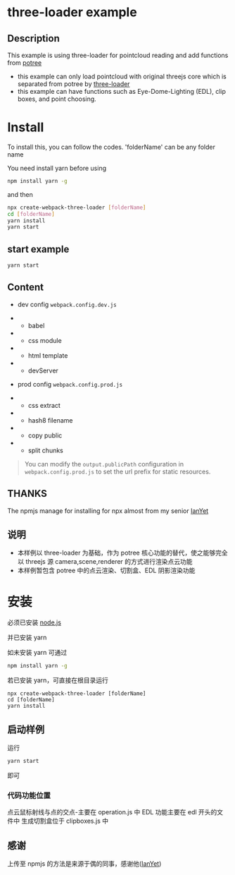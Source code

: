 # three-loader example

## Description

This example is using three-loader for pointcloud reading and add functions from [potree](https://github.com/potree/potree/)

-   this example can only load pointcloud with original threejs core which is separated from potree by [three-loader](https://github.com/pnext/three-loader)
-   this example can have functions such as Eye-Dome-Lighting (EDL), clip boxes, and point choosing.

# Install

To install this, you can follow the codes.
'folderName' can be any folder name

You need install yarn before using

```bash
npm install yarn -g
```

and then

```bash
npx create-webpack-three-loader [folderName]
cd [folderName]
yarn install
yarn start
```

## start example

```bash
yarn start
```

## Content

-   dev config `webpack.config.dev.js`
-   -   babel
-   -   css module
-   -   html template
-   -   devServer

-   prod config `webpack.config.prod.js`
-   -   css extract
-   -   hash8 filename
-   -   copy public
-   -   split chunks

> You can modify the `output.publicPath` configuration in `webpack.config.prod.js` to set the url prefix for static resources.

## THANKS

The npmjs manage for installing for npx almost from my senior [IanYet](https://github.com/IanYet/create-webpack-slim)

## 说明

-   本样例以 three-loader 为基础，作为 potree 核心功能的替代，使之能够完全以 threejs 源 camera,scene,renderer 的方式进行渲染点云功能
-   本样例暂包含 potree 中的点云渲染、切割盒、EDL 阴影渲染功能

# 安装

必须已安装 [node.js](http://nodejs.org/)

并已安装 yarn

如未安装 yarn 可通过

```bash
npm install yarn -g
```

若已安装 yarn，可直接在根目录运行

```
npx create-webpack-three-loader [folderName]
cd [folderName]
yarn install
```

## 启动样例

运行

```bash
yarn start
```

即可

### 代码功能位置

点云鼠标射线与点的交点-主要在 operation.js 中
EDL 功能主要在 edl 开头的文件中
生成切割盒位于 clipboxes.js 中

## 感谢

上传至 npmjs 的方法是来源于偶的同事，感谢他([IanYet](https://github.com/IanYet/create-webpack-slim))
